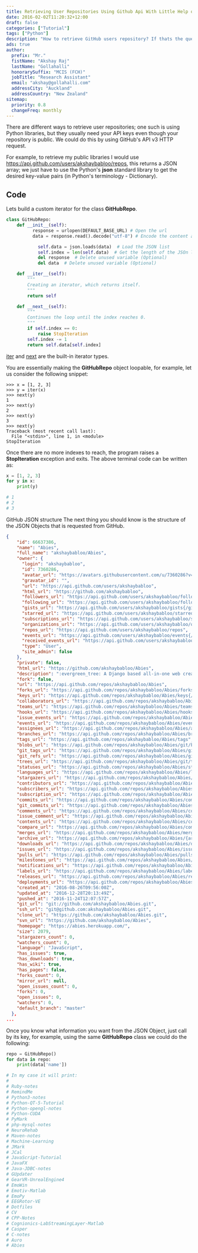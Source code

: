 ```yaml
---
title: Retrieving User Repositories Using Github Api With Little Help of Python 3
date: 2016-02-02T11:20:32+12:00
draft: false
categories: ["Tutorial"]
tags: ["Python"]
description: "How to retrieve GitHub users repository? If thats the question you have, then this blog post is for you."
ads: true
author:
  prefix: "Mr."
  fistName: "Akshay Raj"
  lastName: "Gollahalli"
  honorarySuffix: "MCIS (FCH)"
  jobTitle: "Research Assistant"
  email: "akshay@gollahalli.com"
  addressCity: "Auckland"
  addressCountry: "New Zealand"
sitemap:
  priority: 0.8
  changeFreq: monthly
---
```


There are different ways to retrieve user repositories; one such is using Python libraries, but they usually need your API keys even though your repository is public. We could do this by using GitHub's API v3 HTTP request.

For example, to retrieve my public libraries I would use https://api.github.com/users/akshaybabloo/repos, this returns a JSON array; we just have to use the Python's **json** standard library to get the desired key-value pairs (in Python's terminology - Dictionary).

## Code

Lets build a custom iterator for the class **GitHubRepo**.

```python
class GitHubRepo:
    def __init__(self):
          response = urlopen(DEFAULT_BASE_URL) # Open the url
          data = response.read().decode("utf-8") # Encode the content as UTF-8

            self.data = json.loads(data)  # Load the JSON list
            self.index = len(self.data)  # Get the length of the JSOn list
            del response  # Delete unused variable (Optional)
            del data  # Delete unused variable (Optional)

    def __iter__(self):
        """
        Creating an iterator, which returns itself.
        """
        return self

    def __next__(self):
        """
        Continues the loop until the index reaches 0.
        """
        if self.index == 0:
            raise StopIteration
        self.index -= 1
        return self.data[self.index]
```

[iter](https://docs.python.org/3.5/library/stdtypes.html#iterator.__iter__) and [next](https://docs.python.org/3.5/library/stdtypes.html#iterator.__next__) are the built-in iterator types.

You are essentially making the **GitHubRepo** object loopable, for example, let us consider the following snippet:

```
>>> x = [1, 2, 3]
>>> y = iter(x)
>>> next(y)
1
>>> next(y)
2
>>> next(y)
3
>>> next(y)
Traceback (most recent call last):
  File "<stdin>", line 1, in <module>
StopIteration
```

Once there are no more indexes to reach, the program raises a **StopIteration** exception and exits. The above terminal code can be written as:

```python
x = [1, 2, 3]
for y in x:
    print(y)

# 1
# 2
# 3
```

GitHub JSON structure
The next thing you should know is the structure of the JSON Objects that is requested from GitHub.

```json
{
    "id": 66637386,
    "name": "Abies",
    "full_name": "akshaybabloo/Abies",
    "owner": {
      "login": "akshaybabloo",
      "id": 7360286,
      "avatar_url": "https://avatars.githubusercontent.com/u/7360286?v=3",
      "gravatar_id": "",
      "url": "https://api.github.com/users/akshaybabloo",
      "html_url": "https://github.com/akshaybabloo",
      "followers_url": "https://api.github.com/users/akshaybabloo/followers",
      "following_url": "https://api.github.com/users/akshaybabloo/following{/other_user}",
      "gists_url": "https://api.github.com/users/akshaybabloo/gists{/gist_id}",
      "starred_url": "https://api.github.com/users/akshaybabloo/starred{/owner}{/repo}",
      "subscriptions_url": "https://api.github.com/users/akshaybabloo/subscriptions",
      "organizations_url": "https://api.github.com/users/akshaybabloo/orgs",
      "repos_url": "https://api.github.com/users/akshaybabloo/repos",
      "events_url": "https://api.github.com/users/akshaybabloo/events{/privacy}",
      "received_events_url": "https://api.github.com/users/akshaybabloo/received_events",
      "type": "User",
      "site_admin": false
    },
    "private": false,
    "html_url": "https://github.com/akshaybabloo/Abies",
    "description": ":evergreen_tree: A Django based all-in-one web creator.",
    "fork": false,
    "url": "https://api.github.com/repos/akshaybabloo/Abies",
    "forks_url": "https://api.github.com/repos/akshaybabloo/Abies/forks",
    "keys_url": "https://api.github.com/repos/akshaybabloo/Abies/keys{/key_id}",
    "collaborators_url": "https://api.github.com/repos/akshaybabloo/Abies/collaborators{/collaborator}",
    "teams_url": "https://api.github.com/repos/akshaybabloo/Abies/teams",
    "hooks_url": "https://api.github.com/repos/akshaybabloo/Abies/hooks",
    "issue_events_url": "https://api.github.com/repos/akshaybabloo/Abies/issues/events{/number}",
    "events_url": "https://api.github.com/repos/akshaybabloo/Abies/events",
    "assignees_url": "https://api.github.com/repos/akshaybabloo/Abies/assignees{/user}",
    "branches_url": "https://api.github.com/repos/akshaybabloo/Abies/branches{/branch}",
    "tags_url": "https://api.github.com/repos/akshaybabloo/Abies/tags",
    "blobs_url": "https://api.github.com/repos/akshaybabloo/Abies/git/blobs{/sha}",
    "git_tags_url": "https://api.github.com/repos/akshaybabloo/Abies/git/tags{/sha}",
    "git_refs_url": "https://api.github.com/repos/akshaybabloo/Abies/git/refs{/sha}",
    "trees_url": "https://api.github.com/repos/akshaybabloo/Abies/git/trees{/sha}",
    "statuses_url": "https://api.github.com/repos/akshaybabloo/Abies/statuses/{sha}",
    "languages_url": "https://api.github.com/repos/akshaybabloo/Abies/languages",
    "stargazers_url": "https://api.github.com/repos/akshaybabloo/Abies/stargazers",
    "contributors_url": "https://api.github.com/repos/akshaybabloo/Abies/contributors",
    "subscribers_url": "https://api.github.com/repos/akshaybabloo/Abies/subscribers",
    "subscription_url": "https://api.github.com/repos/akshaybabloo/Abies/subscription",
    "commits_url": "https://api.github.com/repos/akshaybabloo/Abies/commits{/sha}",
    "git_commits_url": "https://api.github.com/repos/akshaybabloo/Abies/git/commits{/sha}",
    "comments_url": "https://api.github.com/repos/akshaybabloo/Abies/comments{/number}",
    "issue_comment_url": "https://api.github.com/repos/akshaybabloo/Abies/issues/comments{/number}",
    "contents_url": "https://api.github.com/repos/akshaybabloo/Abies/contents/{+path}",
    "compare_url": "https://api.github.com/repos/akshaybabloo/Abies/compare/{base}...{head}",
    "merges_url": "https://api.github.com/repos/akshaybabloo/Abies/merges",
    "archive_url": "https://api.github.com/repos/akshaybabloo/Abies/{archive_format}{/ref}",
    "downloads_url": "https://api.github.com/repos/akshaybabloo/Abies/downloads",
    "issues_url": "https://api.github.com/repos/akshaybabloo/Abies/issues{/number}",
    "pulls_url": "https://api.github.com/repos/akshaybabloo/Abies/pulls{/number}",
    "milestones_url": "https://api.github.com/repos/akshaybabloo/Abies/milestones{/number}",
    "notifications_url": "https://api.github.com/repos/akshaybabloo/Abies/notifications{?since,all,participating}",
    "labels_url": "https://api.github.com/repos/akshaybabloo/Abies/labels{/name}",
    "releases_url": "https://api.github.com/repos/akshaybabloo/Abies/releases{/id}",
    "deployments_url": "https://api.github.com/repos/akshaybabloo/Abies/deployments",
    "created_at": "2016-08-26T09:56:00Z",
    "updated_at": "2016-12-28T20:13:49Z",
    "pushed_at": "2016-11-24T12:07:57Z",
    "git_url": "git://github.com/akshaybabloo/Abies.git",
    "ssh_url": "git@github.com:akshaybabloo/Abies.git",
    "clone_url": "https://github.com/akshaybabloo/Abies.git",
    "svn_url": "https://github.com/akshaybabloo/Abies",
    "homepage": "https://abies.herokuapp.com/",
    "size": 2079,
    "stargazers_count": 0,
    "watchers_count": 0,
    "language": "JavaScript",
    "has_issues": true,
    "has_downloads": true,
    "has_wiki": true,
    "has_pages": false,
    "forks_count": 0,
    "mirror_url": null,
    "open_issues_count": 0,
    "forks": 0,
    "open_issues": 0,
    "watchers": 0,
    "default_branch": "master"
  },
...
```

Once you know what information you want from the JSON Object, just call by its key, for example, using the same **GitHubRepo** class we could do the following:

```python
repo = GitHubRepo()
for data in repo:
    print(data['name'])

# In my case it will print:
#
# Ruby-notes
# RemindMe
# Python3-notes
# Python-QT-5-Tutorial
# Python-opengl-notes
# Python-CUDA
# PyMark
# php-mysql-notes
# NeuroRehab
# Maven-notes
# Machine-Learning
# JMark
# JCal
# JavaScript-Tutorial
# JavaFX
# Java-JDBC-notes
# GUpdater
# GearVR-UnrealEngine4
# EmoWin
# Emotiv-Matlab
# EmoPy
# EEGRotor-VE
# Dotfiles
# CV
# CPP-Notes
# Cognionics-LabStreamingLayer-Matlab
# Casper
# C-notes
# Auro
# Abies
```

